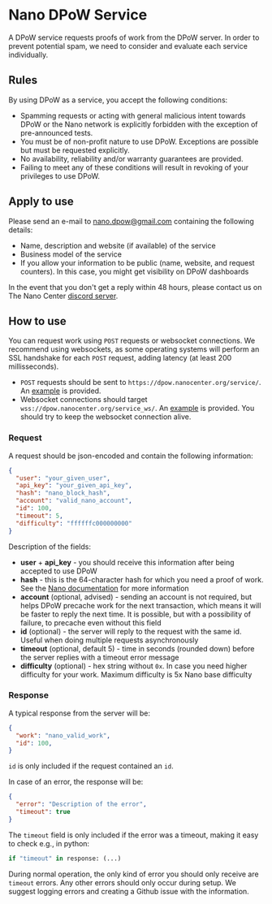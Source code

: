 # Nano DPoW Service

A DPoW service requests proofs of work from the DPoW server. In order to prevent potential spam, we need to consider and evaluate each service individually.

## Rules

By using DPoW as a service, you accept the following conditions:

- Spamming requests or acting with general malicious intent towards DPoW or the Nano network is explicitly forbidden with the exception of pre-announced tests.
- You must be of non-profit nature to use DPoW. Exceptions are possible but must be requested explicitly.
- No availability, reliability and/or warranty guarantees are provided.
- Failing to meet any of these conditions will result in revoking of your privileges to use DPoW.

## Apply to use

Please send an e-mail to nano.dpow@gmail.com containing the following details:

- Name, description and website (if available) of the service
- Business model of the service
- If you allow your information to be public (name, website, and request counters). In this case, you might get visibility on DPoW dashboards

In the event that you don't get a reply within 48 hours, please contact us on The Nano Center [discord server](https://discord.nanocenter.org).

## How to use

You can request work using `POST` requests or websocket connections. We recommend using websockets, as some operating systems will perform an SSL handshake for each `POST` request, adding latency (at least 200 millisseconds).

- `POST` requests should be sent to `https://dpow.nanocenter.org/service/`. An [example](service/random_hash_request.py) is provided.
- Websocket connections should target `wss://dpow.nanocenter.org/service_ws/`. An [example](service/websocket_test.py) is provided. You should try to keep the websocket connection alive.

### Request

A request should be json-encoded and contain the following information:

```json
{
  "user": "your_given_user",
  "api_key": "your_given_api_key",
  "hash": "nano_block_hash",
  "account": "valid_nano_account",
  "id": 100,
  "timeout": 5,
  "difficulty": "ffffffc000000000"
}
```

Description of the fields:

- **user** + **api_key** - you should receive this information after being accepted to use DPoW
- **hash** - this is the 64-character hash for which you need a proof of work. See the [Nano documentation](https://docs.nano.org/commands/rpc-protocol/#work_generate) for more information
- **account** (optional, advised) - sending an account is not required, but helps DPoW precache work for the next transaction, which means it will be faster to reply the next time. It is possible, but with a possibility of failure, to precache even without this field
- **id** (optional) - the server will reply to the request with the same id. Useful when doing multiple requests asynchronously
- **timeout** (optional, default 5) - time in seconds (rounded down) before the server replies with a timeout error message
- **difficulty** (optional) - hex string without `0x`. In case you need higher difficulty for your work. Maximum difficulty is 5x Nano base difficulty

### Response

A typical response from the server will be:

```json
{
  "work": "nano_valid_work",
  "id": 100,
}
```

`id` is only included if the request contained an `id`.

In case of an error, the response will be:

```json
{
  "error": "Description of the error",
  "timeout": true
}
```

The `timeout` field is only included if the error was a timeout, making it easy to check e.g., in python:

```python
if "timeout" in response: (...)
```

During normal operation, the only kind of error you should only receive are `timeout` errors. Any other errors should only occur during setup. We suggest logging errors and creating a Github issue with the information.
